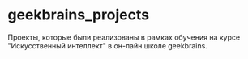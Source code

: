 # geekbrains_projects
Проекты, которые были реализованы в рамках обучения на курсе "Искусственный интеллект" в он-лайн школе geekbrains.
